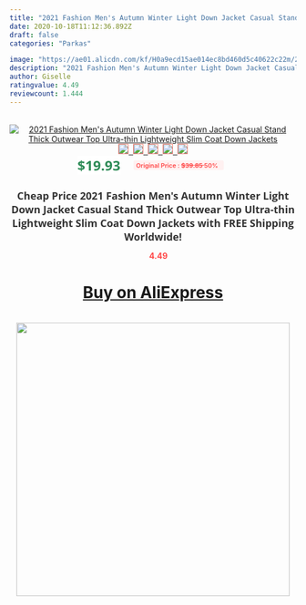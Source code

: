 ```yaml
---
title: "2021 Fashion Men's Autumn Winter Light Down Jacket Casual Stand Thick Outwear Top Ultra-thin Lightweight Slim Coat Down Jackets"
date: 2020-10-18T11:12:36.892Z
draft: false
categories: "Parkas"

image: "https://ae01.alicdn.com/kf/H0a9ecd15ae014ec8bd460d5c40622c22m/2021-Fashion-Men-s-Autumn-Winter-Light-Down-Jacket-Casual-Stand-Thick-Outwear-Top-Ultra-thin.jpg"
description: "2021 Fashion Men's Autumn Winter Light Down Jacket Casual Stand Thick Outwear Top Ultra-thin Lightweight Slim Coat Down Jackets"
author: Giselle
ratingvalue: 4.49
reviewcount: 1.444
---
```

<br>
<div style="text-align: center;">
<a href="https://s.click.aliexpress.com/e/_ApqCBb" target="_blank" rel="nofollow noopener noreferrer"><img alt="2021 Fashion Men's Autumn Winter Light Down Jacket Casual Stand Thick Outwear Top Ultra-thin Lightweight Slim Coat Down Jackets" class="magnifier-image" src="https://ae01.alicdn.com/kf/H0a9ecd15ae014ec8bd460d5c40622c22m/2021-Fashion-Men-s-Autumn-Winter-Light-Down-Jacket-Casual-Stand-Thick-Outwear-Top-Ultra-thin.jpg_640x640.jpg">
<br>
<img style="border:1px solid salmon" src="https://ae01.alicdn.com/kf/H0a9ecd15ae014ec8bd460d5c40622c22m/2021-Fashion-Men-s-Autumn-Winter-Light-Down-Jacket-Casual-Stand-Thick-Outwear-Top-Ultra-thin.jpg_120x120.jpg">&nbsp;&nbsp;<img style="border:1px solid salmon" src="https://ae01.alicdn.com/kf/Heb4e5d479e594812bc6ff128ef016be7i/2021-Fashion-Men-s-Autumn-Winter-Light-Down-Jacket-Casual-Stand-Thick-Outwear-Top-Ultra-thin.jpg_120x120.jpg">&nbsp;&nbsp;<img style="border:1px solid salmon" src="https://ae01.alicdn.com/kf/Ha0a6f9e83c594f59acc82d45fbc1d2dc8/2021-Fashion-Men-s-Autumn-Winter-Light-Down-Jacket-Casual-Stand-Thick-Outwear-Top-Ultra-thin.jpg_120x120.jpg">&nbsp;&nbsp;<img style="border:1px solid salmon" src="https://ae01.alicdn.com/kf/Hbe180af6d8534dbbb9b5a2ccc24f20e8E/2021-Fashion-Men-s-Autumn-Winter-Light-Down-Jacket-Casual-Stand-Thick-Outwear-Top-Ultra-thin.jpg_120x120.jpg">&nbsp;&nbsp;<img style="border:1px solid salmon" src="https://ae01.alicdn.com/kf/Ha365377a06a34748bd3f6a6e88f412d97/2021-Fashion-Men-s-Autumn-Winter-Light-Down-Jacket-Casual-Stand-Thick-Outwear-Top-Ultra-thin.jpg_120x120.jpg"></a></div><br0>
<div style="text-align: center;"><span style="background-color: white; border: 0px; box-sizing: border-box; color: seagreen; display: inline-block; font-family: &quot;open sans&quot; , &quot;arial&quot; , &quot;helvetica&quot; , sans-serif , &quot;heiti&quot;; font-size: 24px; font-stretch: inherit; font-weight: 700; line-height: inherit; margin: 0px 10px 0px 0px; padding: 0px; vertical-align: middle;">$19.93 </span>
<span style="background: rgb(255 , 241 , 241); border-radius: 3px; border: 0px; box-sizing: border-box; color: #ff4747; display: inline-block; font-family: inherit; font-size: 12px; font-stretch: inherit; font-style: inherit; font-variant: inherit; font-weight: 600; line-height: inherit; margin: 0px; padding: 2px 5px; transform: scale(0.9); vertical-align: middle;">Original Price : <b style="text-decoration: line-through;">$39.85 </b> 50%&nbsp;&nbsp;</span></div>
<h1 style="color: #333333; display: inline-block; font-family: &quot;open sans&quot; , &quot;arial&quot; , &quot;helvetica&quot; , sans-serif , &quot;heiti&quot;; font-size: 18px; font-stretch: inherit; font-weight: 700; text-align: center;">Cheap Price 2021 Fashion Men's Autumn Winter Light Down Jacket Casual Stand Thick Outwear Top Ultra-thin Lightweight Slim Coat Down Jackets with FREE Shipping Worldwide!</h1>
<div style="color: #ff4747; text-align: center;">
<img src="https://4.bp.blogspot.com/-M0ZcTcb-5uY/XleCXlxnR4I/AAAAAAAAAEc/OrjgMkXV1oMQFaCRZj5HQwOCBcu3w1FegCPcBGAYYCw/s1600/star.png" style="height: 15px;">&nbsp;<b>4.49</b></div>
<div class="button_cont" align="center"><a class="buynow_a" href="https://s.click.aliexpress.com/e/_ApqCBb" target="_blank" rel="nofollow noopener noreferrer"><H1>Buy on AliExpress</H1></a></div><br>
<div class="separator" style="clear: both; text-align: center;">
<img src="https://lh3.googleusercontent.com/-pTy5HemUv9M/XlePHvY0dAI/AAAAAAAAAE4/0nX5iRUoIWY8eMW9Dpxeirr157OZliDIgCLcBGAsYHQ/s1600/badge.gif" width="480">
</div>
